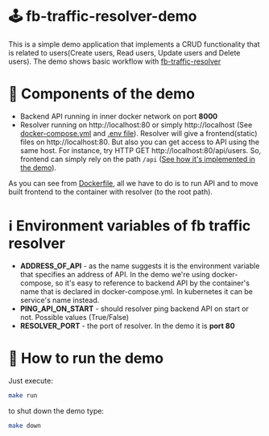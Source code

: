 # 🕹️ fb-traffic-resolver-demo
This is a simple demo application that implements a CRUD functionality that is related to users(Create users, Read users, Update users and Delete users).
The demo shows basic workflow with [fb-traffic-resolver](https://github.com/GonnaFlyMethod/fb-traffic-resolver)

# 🧩 Components of the demo
* Backend API running in inner docker network on port **8000**
* Resolver running on http://localhost:80 or simply http://localhost (See [docker-compose.yml](https://github.com/GonnaFlyMethod/fb-traffic-resolver-demo/blob/main/docker-compose.yaml) and [.env file](https://github.com/GonnaFlyMethod/fb-traffic-resolver-demo/blob/main/.env)).
Resolver will give a frontend(static) files on http://localhost:80. But also you can get access to API using the same host. For instance, try HTTP GET http://localhost:80/api/users. So, frontend can simply rely on the path `/api` ([See how it's implemented in the demo](https://github.com/GonnaFlyMethod/fb-traffic-resolver-demo/blob/main/frontend/src/services/api/user.ts)).

As you can see from [Dockerfile](https://github.com/GonnaFlyMethod/fb-traffic-resolver-demo/blob/main/Dockerfile), all we have to do is to run API and to move built frontend to the container with resolver (to the root path).

# ℹ️ Environment variables of fb traffic resolver
* **ADDRESS_OF_API** - as the name suggests it is the environment variable that specifies an address of API. In the demo we're using docker-compose, so it's easy to reference to backend API by the container's name that is declared in docker-compose.yml. In kubernetes it can be service's name instead.
* **PING_API_ON_START** - should resolver ping backend API on start or not. Possible values (True/False)
* **RESOLVER_PORT** - the port of resolver. In the demo it is **port 80**

# 🚀 How to run the demo
Just execute:
```bash
make run
```
to shut down the demo type:
```bash
make down
```
